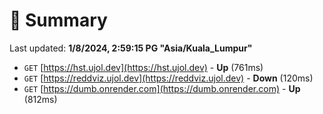 # 📖 Summary
Last updated: **1/8/2024, 2:59:15 PG "Asia/Kuala_Lumpur"**

- `GET` [https://hst.ujol.dev](https://hst.ujol.dev) - **Up** (761ms)
- `GET` [https://reddviz.ujol.dev](https://reddviz.ujol.dev) - **Down** (120ms)
- `GET` [https://dumb.onrender.com](https://dumb.onrender.com) - **Up** (812ms)
